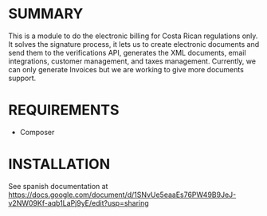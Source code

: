 # SUMMARY

This is a module to do the electronic billing for Costa Rican regulations only.
It solves the signature process, it lets us to create electronic documents and 
send them to the verifications API, generates the XML documents, email integrations,
customer management, and taxes management. Currently, we can only generate Invoices 
but we are working to give more documents support.

# REQUIREMENTS

* Composer

# INSTALLATION

See spanish documentation at https://docs.google.com/document/d/1SNvUe5eaaEs76PW49B9JeJ-v2NW09Kf-aqb1LaPj9yE/edit?usp=sharing
